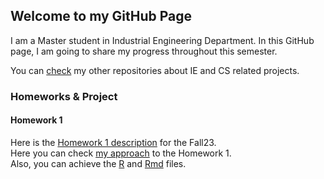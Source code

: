 ## Welcome to my GitHub Page

I am a Master student in Industrial Engineering Department. In this GitHub page, I am going to share my progress throughout this semester.

You can [check](https://github.com/anillturgut?tab=repositories) my other repositories about IE and CS related projects. 

### Homeworks & Project 

#### Homework 1
Here is the [Homework 1 description](files/HW1/IE582_Fall23_Homework1.pdf) for the Fall23.<br>
Here you can check [my approach]() to the Homework 1.<br>
Also, you can achieve the [R](files/HW1/) and [Rmd](files/HW1/) files. <br>